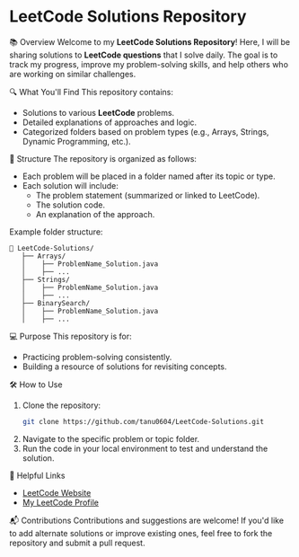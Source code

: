 
# LeetCode Solutions Repository

 📚 Overview
Welcome to my **LeetCode Solutions Repository**! Here, I will be sharing solutions to **LeetCode questions** that I solve daily. The goal is to track my progress, improve my problem-solving skills, and help others who are working on similar challenges.

 🔍 What You'll Find
This repository contains:
- Solutions to various **LeetCode** problems.
- Detailed explanations of approaches and logic.
- Categorized folders based on problem types (e.g., Arrays, Strings, Dynamic Programming, etc.).

 📝 Structure
The repository is organized as follows:
- Each problem will be placed in a folder named after its topic or type.
- Each solution will include:
  - The problem statement (summarized or linked to LeetCode).
  - The solution code.
  - An explanation of the approach.

Example folder structure:
```
📂 LeetCode-Solutions/
   ├── Arrays/
   │    ├── ProblemName_Solution.java
   │    ├── ...
   ├── Strings/
   │    ├── ProblemName_Solution.java
   │    ├── ...
   ├── BinarySearch/
   │    ├── ProblemName_Solution.java
   │    ├── ...
```

 💻 Purpose
This repository is for:
- Practicing problem-solving consistently.
- Building a resource of solutions for revisiting concepts.

 🛠 How to Use
1. Clone the repository:
   ```bash
   git clone https://github.com/tanu0604/LeetCode-Solutions.git
   ```
2. Navigate to the specific problem or topic folder.
3. Run the code in your local environment to test and understand the solution.

 🔗 Helpful Links
- [LeetCode Website](https://leetcode.com/)
- [My LeetCode Profile](https://leetcode.com/u/tanushreepaul0604/)

 📬 Contributions
Contributions and suggestions are welcome! If you'd like to add alternate solutions or improve existing ones, feel free to fork the repository and submit a pull request.
